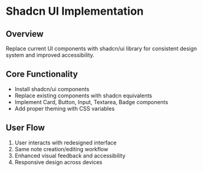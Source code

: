 # Shadcn UI Implementation

## Overview
Replace current UI components with shadcn/ui library for consistent design system and improved accessibility.

## Core Functionality
- Install shadcn/ui components
- Replace existing components with shadcn equivalents
- Implement Card, Button, Input, Textarea, Badge components
- Add proper theming with CSS variables

## User Flow
1. User interacts with redesigned interface
2. Same note creation/editing workflow
3. Enhanced visual feedback and accessibility
4. Responsive design across devices